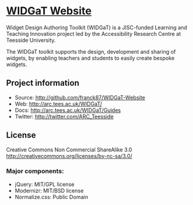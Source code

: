 # [WIDGaT Website](http://arc.tees.ac.uk/WIDGaT/)

Widget Design Authoring Toolkit (WIDGaT) is a JISC-funded Learning and Teaching Innovation project led by the Accessibility Research Centre at Teesside University.

The WIDGaT toolkit supports the design, development and sharing of widgets, by enabling teachers and students to easily create bespoke widgets.

## Project information

* Source: http://github.com/franck87/WIDGaT-Website
* Web: http://arc.tees.ac.uk/WIDGaT/
* Docs: http://arc.tees.ac.uk/WIDGaT/Guides
* Twitter: http://twitter.com/ARC_Teesside


## License
Creative Commons Non Commercial ShareAlike 3.0
http://creativecommons.org/licenses/by-nc-sa/3.0/

### Major components:

* jQuery: MIT/GPL license
* Modernizr: MIT/BSD license
* Normalize.css: Public Domain

